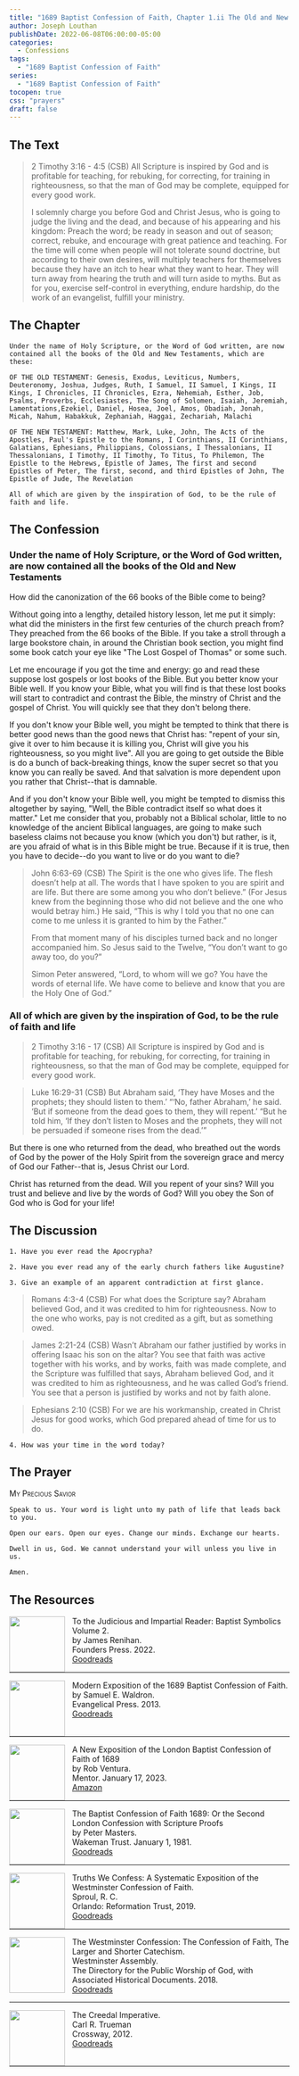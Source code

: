 ```yaml
---
title: "1689 Baptist Confession of Faith, Chapter 1.ii The Old and New Testaments of Holy Scripture"
author: Joseph Louthan
publishDate: 2022-06-08T06:00:00-05:00
categories:
  - Confessions
tags:
  - "1689 Baptist Confession of Faith"
series:
  - "1689 Baptist Confession of Faith"
tocopen: true
css: "prayers"
draft: false
---
```

## The Text

>2 Timothy 3:16 - 4:5 (CSB) All Scripture is inspired by God and is profitable for teaching, for rebuking, for correcting, for training in righteousness, so that the man of God may be complete, equipped for every good work.
>
>I solemnly charge you before God and Christ Jesus, who is going to judge the living and the dead, and because of his appearing and his kingdom: Preach the word; be ready in season and out of season; correct, rebuke, and encourage with great patience and teaching. For the time will come when people will not tolerate sound doctrine, but according to their own desires, will multiply teachers for themselves because they have an itch to hear what they want to hear. They will turn away from hearing the truth and will turn aside to myths. But as for you, exercise self-control in everything, endure hardship, do the work of an evangelist, fulfill your ministry.

<div style="page-break-after: always;"></div>

## The Chapter

```text
Under the name of Holy Scripture, or the Word of God written, are now contained all the books of the Old and New Testaments, which are these:

OF THE OLD TESTAMENT: Genesis, Exodus, Leviticus, Numbers, Deuteronomy, Joshua, Judges, Ruth, I Samuel, II Samuel, I Kings, II Kings, I Chronicles, II Chronicles, Ezra, Nehemiah, Esther, Job, Psalms, Proverbs, Ecclesiastes, The Song of Solomen, Isaiah, Jeremiah, Lamentations,Ezekiel, Daniel, Hosea, Joel, Amos, Obadiah, Jonah, Micah, Nahum, Habakkuk, Zephaniah, Haggai, Zechariah, Malachi

OF THE NEW TESTAMENT: Matthew, Mark, Luke, John, The Acts of the Apostles, Paul's Epistle to the Romans, I Corinthians, II Corinthians, Galatians, Ephesians, Philippians, Colossians, I Thessalonians, II Thessalonians, I Timothy, II Timothy, To Titus, To Philemon, The Epistle to the Hebrews, Epistle of James, The first and second Epistles of Peter, The first, second, and third Epistles of John, The Epistle of Jude, The Revelation

All of which are given by the inspiration of God, to be the rule of faith and life. 
```

<div style="page-break-after: always;"></div>

## The Confession

### Under the name of Holy Scripture, or the Word of God written, are now contained all the books of the Old and New Testaments

How did the canonization of the 66 books of the Bible come to being?

Without going into a lengthy, detailed history lesson, let me put it simply: what did the ministers in the first few centuries of the church preach from? They preached from the 66 books of the Bible. If you take a stroll through a large bookstore chain, in around the Christian book section, you might find some book catch your eye like "The Lost Gospel of Thomas" or some such.

Let me encourage if you got the time and energy: go and read these suppose lost gospels or lost books of the Bible. But you better know your Bible well. If you know your Bible, what you will find is that these lost books will start to contradict and contrast the Bible, the minstry of Christ and the gospel of Christ. You will quickly see that they don't belong there.

If you don't know your Bible well, you might be tempted to think that there is better good news than the good news that Christ has: "repent of your sin, give it over to him because it is killing you, Christ will give you his righteousness, so you might live". All you are going to get outside the Bible is do a bunch of back-breaking things, know the super secret so that you know you can really be saved. And that salvation is more dependent upon you rather that Christ--that is damnable.

And if you don't know your Bible well, you might be tempted to dismiss this altogether by saying, "Well, the Bible contradict itself so what does it matter." Let me consider that you, probably not a Biblical scholar, little to no knowledge of the ancient Biblical languages, are going to make such baseless claims not because you know (which you don't) but rather, is it, are you afraid of what is in this Bible might be true. Because if it is true, then you have to decide--do you want to live or do you want to die?

>John 6:63-69 (CSB) The Spirit is the one who gives life. The flesh doesn’t help at all. The words that I have spoken to you are spirit and are life. But there are some among you who don’t believe.” (For Jesus knew from the beginning those who did not believe and the one who would betray him.) He said, “This is why I told you that no one can come to me unless it is granted to him by the Father.”
>
>From that moment many of his disciples turned back and no longer accompanied him. So Jesus said to the Twelve, “You don’t want to go away too, do you?”
>
>Simon Peter answered, “Lord, to whom will we go? You have the words of eternal life. We have come to believe and know that you are the Holy One of God.”

### All of which are given by the inspiration of God, to be the rule of faith and life

>2 Timothy 3:16 - 17 (CSB) All Scripture is inspired by God and is profitable for teaching, for rebuking, for correcting, for training in righteousness, so that the man of God may be complete, equipped for every good work.

>Luke 16:29-31 (CSB) But Abraham said, ‘They have Moses and the prophets; they should listen to them.’ “‘No, father Abraham,’ he said. ‘But if someone from the dead goes to them, they will repent.’ “But he told him, ‘If they don’t listen to Moses and the prophets, they will not be persuaded if someone rises from the dead.’”

But there is one who returned from the dead, who breathed out the words of God by the power of the Holy Spirit from the sovereign grace and mercy of God our Father--that is, Jesus Christ our Lord.

Christ has returned from the dead. Will you repent of your sins? Will you trust and believe and live by the words of God? Will you obey the Son of God who is God for your life!

## The Discussion

```text
1. Have you ever read the Apocrypha?
```

```text
2. Have you ever read any of the early church fathers like Augustine?
```

```text
3. Give an example of an apparent contradiction at first glance.
```

>Romans 4:3-4 (CSB) For what does the Scripture say? Abraham believed God, and it was credited to him for righteousness. Now to the one who works, pay is not credited as a gift, but as something owed.

>James 2:21-24 (CSB) Wasn’t Abraham our father justified by works in offering Isaac his son on the altar? You see that faith was active together with his works, and by works, faith was made complete, and the Scripture was fulfilled that says, Abraham believed God, and it was credited to him as righteousness, and he was called God’s friend. You see that a person is justified by works and not by faith alone.

>Ephesians 2:10 (CSB) For we are his workmanship, created in Christ Jesus for good works, which God prepared ahead of time for us to do.

```text
4. How was your time in the word today?
```

## The Prayer

<div style='font-variant: small-caps;'>
My Precious Savior
</div>

```text
Speak to us. Your word is light unto my path of life that leads back to you.

Open our ears. Open our eyes. Change our minds. Exchange our hearts.

Dwell in us, God. We cannot understand your will unless you live in us.

Amen.
```

<div style="page-break-after: always;"></div>

## The Resources

<img src="/images/resources/confession-1689-judacious-reader-renihan.png" align="left" width="100" style="padding-right: 10px" />To the Judicious and Impartial Reader: Baptist Symbolics Volume 2.  
by James Renihan.  
Founders Press. 2022.  
[Goodreads](https://www.goodreads.com/book/show/17867976-modern-exposition-of-the-1689-baptist-confession-of-faith)

<p style="clear:both;">

---

<img src="/images/resources/confession-1689-modern-exposition-waldron.jpg" align="left" width="100" style="padding-right: 10px" />Modern Exposition of the 1689 Baptist Confession of Faith.  
by Samuel E. Waldron.  
Evangelical Press. 2013.  
[Goodreads](https://www.goodreads.com/book/show/17867976-modern-exposition-of-the-1689-baptist-confession-of-faith)

<p style="clear:both;">

---

<img src="/images/resources/confession-1689-new-exposition-ventura.jpg" align="left" width="100" style="padding-right: 10px" />A New Exposition of the London Baptist Confession of Faith of 1689    
by Rob Ventura.  
Mentor. January 17, 2023.  
[Amazon](https://www.amazon.com/Exposition-London-Baptist-Confession-Faith/dp/1527108902/ref=asc_df_1527108902/?tag=hyprod-20&linkCode=df0&hvadid=598295323603&hvpos=&hvnetw=g&hvrand=3877532160906942020&hvpone=&hvptwo=&hvqmt=&hvdev=c&hvdvcmdl=&hvlocint=&hvlocphy=9014286&hvtargid=pla-1722666080628&psc=1)

<p style="clear:both;">

---

<img src="/images/resources/confession-1689-masters.jpg" align="left" width="100" style="padding-right: 10px" />The Baptist Confession of Faith 1689: Or the Second London Confession with Scripture Proofs  
by Peter Masters.  
Wakeman Trust. January 1, 1981.  
[Goodreads](https://www.goodreads.com/book/show/1723671.Baptist_Confession_of_Faith_1689?ac=1&from_search=true&qid=HfdndsOLE6&rank=1)

<p style="clear:both;">

---

<img src="/images/resources/confession-wcf-truths-we-confess-sproul.jpg" align="left" width="100" style="padding-right: 10px" />Truths We Confess: A Systematic Exposition of the Westminster Confession of Faith.  
Sproul, R. C.    
Orlando: Reformation Trust, 2019.  
[Goodreads](https://www.goodreads.com/book/show/50024945-truths-we-confess?ac=1&from_search=true&qid=ssTkBgIFwE&rank=1)

<p style="clear:both;">

---

<img src="/images/resources/confession-wcf-banner-of-truth.jpg" align="left" width="100" style="padding-right: 10px" />The Westminster Confession: The Confession of Faith, The Larger and Shorter Catechism.  
Westminster Assembly.  
The Directory for the Public Worship of God, with Associated Historical Documents. 2018.   
[Goodreads](https://www.goodreads.com/book/show/39905592-the-westminster-confession?ac=1&from_search=true&qid=oMfahlcldC&rank=1)

<p style="clear:both;">

---

<img src="/images/resources/book-creedal-imperative-trueman.jpg" align="left" width="100" style="padding-right: 10px" />The Creedal Imperative.  
Carl R. Trueman    
Crossway, 2012.  
[Goodreads](https://www.goodreads.com/book/show/14452976-the-creedal-imperative?ac=1&from_search=true&qid=GTaJVGWwOY&rank=1)

<p style="clear:both;">

---

